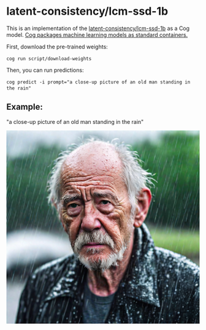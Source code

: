 # latent-consistency/lcm-ssd-1b

This is an implementation of the [latent-consistency/lcm-ssd-1b](https://huggingface.co/latent-consistency/lcm-ssd-1b) as a Cog model. [Cog packages machine learning models as standard containers.](https://github.com/replicate/cog)

First, download the pre-trained weights:

    cog run script/download-weights

Then, you can run predictions:

    cog predict -i prompt="a close-up picture of an old man standing in the rain"

## Example:

"a close-up picture of an old man standing in the rain"

![alt text](output.0.png)
